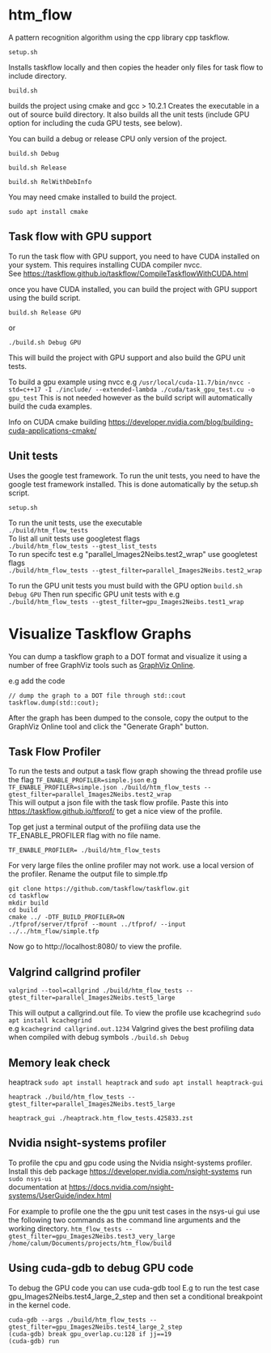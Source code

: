 # htm_flow
A pattern recognition algorithm using the cpp library cpp taskflow. 
```
setup.sh
```
Installs taskflow locally and then copies the header only files for task flow to include directory.

```
build.sh
```  
builds the project using cmake and gcc > 10.2.1 
Creates the executable in a out of source build directory.
It also builds all the unit tests (include GPU option for including the cuda GPU tests, see below).

You can build a debug or release CPU only version of the project.
```
build.sh Debug
```
```
build.sh Release
```
```
build.sh RelWithDebInfo
```

You may need cmake installed to build the project.
```
sudo apt install cmake
```



## Task flow with GPU support
To run the task flow with GPU support, you need to have CUDA installed on your system.
This requires installing CUDA compiler nvcc.   
See https://taskflow.github.io/taskflow/CompileTaskflowWithCUDA.html  

once you have CUDA installed, you can build the project with GPU support using the build script.
```
build.sh Release GPU
```
or
```
./build.sh Debug GPU
```
This will build the project with GPU support and also build the GPU unit tests.

To build a gpu example using nvcc e.g
`/usr/local/cuda-11.7/bin/nvcc -std=c++17 -I ./include/ --extended-lambda ./cuda/task_gpu_test.cu -o gpu_test`
This is not needed however as the build script will automatically build the cuda examples.

Info on CUDA cmake building
https://developer.nvidia.com/blog/building-cuda-applications-cmake/


## Unit tests
Uses the google test framework.
To run the unit tests, you need to have the google test framework installed.
This is done automatically by the setup.sh script.
```
setup.sh 
```  

To run the unit tests, use the executable   
`./build/htm_flow_tests`  
To list all unit tests use googletest flags   
`./build/htm_flow_tests --gtest_list_tests`  
To run specifc test e.g "parallel_Images2Neibs.test2_wrap" use googletest flags  
`./build/htm_flow_tests --gtest_filter=parallel_Images2Neibs.test2_wrap`  

To run the GPU unit tests you must build with the GPU option `build.sh Debug GPU`
Then run specific GPU unit tests with e.g  
`./build/htm_flow_tests --gtest_filter=gpu_Images2Neibs.test1_wrap`

# Visualize Taskflow Graphs
You can dump a taskflow graph to a DOT format and visualize it using a number of free GraphViz tools such as [GraphViz Online](https://dreampuf.github.io/GraphvizOnline/).

e.g add the code 
```
// dump the graph to a DOT file through std::cout
taskflow.dump(std::cout); 
```

After the graph has been dumped to the console, copy the output to the GraphViz Online tool and click the "Generate Graph" button.

## Task Flow Profiler
To run the tests and output a task flow graph showing the thread profile use the flag
`TF_ENABLE_PROFILER=simple.json`  e.g `TF_ENABLE_PROFILER=simple.json ./build/htm_flow_tests --gtest_filter=parallel_Images2Neibs.test2_wrap`  
This will output a json file with the task flow profile.
Paste this into https://taskflow.github.io/tfprof/ to get a nice view of the profile.

Top get just a terminal output of the profiling data use the TF_ENABLE_PROFILER flag with no file name.  
```
TF_ENABLE_PROFILER= ./build/htm_flow_tests
```

For very large files the online profiler may not work.
use a local version of the profiler. Rename the output file to simple.tfp
```
git clone https://github.com/taskflow/taskflow.git
cd taskflow
mkdir build
cd build
cmake ../ -DTF_BUILD_PROFILER=ON
./tfprof/server/tfprof --mount ../tfprof/ --input ../../htm_flow/simple.tfp
```
Now go to http://localhost:8080/ to view the profile.

## Valgrind callgrind profiler
```
valgrind --tool=callgrind ./build/htm_flow_tests --gtest_filter=parallel_Images2Neibs.test5_large
```
This will output a callgrind.out file.
To view the profile use kcachegrind `sudo apt install kcachegrind`  
e.g `kcachegrind callgrind.out.1234`
Valgrind gives the best profiling data when compiled with debug symbols `./build.sh Debug`  

## Memory leak check
heaptrack `sudo apt install heaptrack` and `sudo apt install heaptrack-gui`
```
heaptrack ./build/htm_flow_tests --gtest_filter=parallel_Images2Neibs.test5_large
```
```
heaptrack_gui ./heaptrack.htm_flow_tests.425833.zst
```

## Nvidia nsight-systems profiler
To profile the cpu and gpu code using the Nvidia nsight-systems profiler.
Install this deb package https://developer.nvidia.com/nsight-systems
run `sudo nsys-ui`  
documentation at https://docs.nvidia.com/nsight-systems/UserGuide/index.html

For example to profile one the the gpu unit test cases in the nsys-ui gui use the following two commands as the command line arguments and the working directory.
`htm_flow_tests --gtest_filter=gpu_Images2Neibs.test3_very_large`  
`/home/calum/Documents/projects/htm_flow/build`  

## Using cuda-gdb to debug GPU code
To debug the GPU code you can use cuda-gdb tool
E.g to run the test case gpu_Images2Neibs.test4_large_2_step
and then set a conditional breakpoint in the kernel code.

```
cuda-gdb --args ./build/htm_flow_tests --gtest_filter=gpu_Images2Neibs.test4_large_2_step
(cuda-gdb) break gpu_overlap.cu:128 if jj==19
(cuda-gdb) run
``````